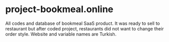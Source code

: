 # project-bookmeal.online
All codes and database of bookmeal SaaS product. It was ready to sell to restaurant but after coded project, restaurants did not want to change their order style. Website and variable names are Turkish.
